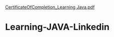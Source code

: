 [CertificateOfCompletion_Learning Java.pdf](https://github.com/tharindu97/Learning-JAVA-Linkedin/files/6758678/CertificateOfCompletion_Learning.Java.pdf)
# Learning-JAVA-Linkedin
